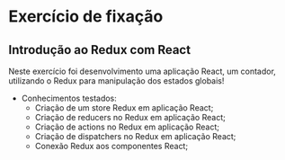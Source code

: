 # Exercício de fixação
## Introdução ao Redux com React

Neste exercício foi desenvolvimento uma aplicação React, um contador, utilizando o Redux para manipulação dos estados globais!  

- Conhecimentos testados:
  - Criação de um store Redux em aplicação React;
  - Criação de reducers no Redux em aplicação React;
  - Criação de actions no Redux em aplicação React;
  - Criação de dispatchers no Redux em aplicação React;
  - Conexão Redux aos componentes React;

